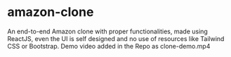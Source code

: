 # amazon-clone

An end-to-end Amazon clone with proper functionalities, made using ReactJS, even the UI is self designed and no use of resources like Tailwind CSS or Bootstrap. Demo video added in the Repo as clone-demo.mp4
